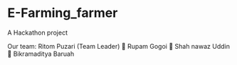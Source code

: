 # E-Farming_farmer
A Hackathon project

Our team: 
  Ritom Puzari (Team Leader) 
   Rupam Gogoi 
   Shah nawaz Uddin 
   Bikramaditya Baruah
